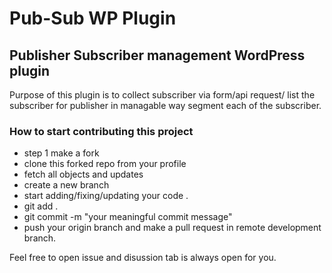 # Pub-Sub WP Plugin

## Publisher Subscriber management WordPress plugin 

Purpose of this plugin is to collect subscriber via form/api request/ 
list the subscriber for publisher in managable way segment each of the subscriber.
 
### How to start contributing this project 

- step 1 make a fork 
- clone this forked repo from your profile 
- fetch all objects and updates 
- create a new branch 
- start adding/fixing/updating your code .
- git add . 
- git commit -m "your meaningful commit message"
- push your origin branch and make a pull request in remote development branch.

Feel free to open issue and disussion tab is always open for you.


